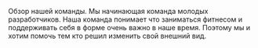 Обзор нашей команды. 
Мы начинающая команда молодых разработчиков. Наша команда понимает что заниматься фитнесом и поддерживать себя в форме очень важно в наше время. Поэтому мы и хотим помочь тем кто решил изменить свой внешний вид.

